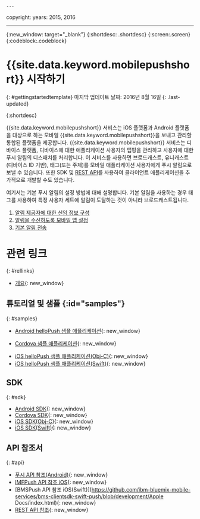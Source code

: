 	---

copyright:
 years: 2015, 2016

---

{:new_window: target="_blank"}
{:shortdesc: .shortdesc}
{:screen:.screen}
{:codeblock:.codeblock}

# {{site.data.keyword.mobilepushshort}} 시작하기
{: #gettingstartedtemplate}
마지막 업데이트 날짜: 2016년 8월 16일
{: .last-updated}

{:shortdesc}

{{site.data.keyword.mobilepushshort}} 서비스는 iOS 플랫폼과 Android 플랫폼을 대상으로 하는 모바일 {{site.data.keyword.mobilepushshort}}을 보내고 관리할 통합된 플랫폼을 제공합니다. {{site.data.keyword.mobilepushshort}} 서비스는 디바이스 플랫폼, 디바이스에 대한 애플리케이션 사용자의 맵핑을 관리하고 사용자에 대한 푸시 알림의 디스패치를 처리합니다. 이 서비스를 사용하면 브로드캐스트, 유니캐스트(디바이스 ID 기반), 태그(또는 주제)를 모바일 애플리케이션 사용자에게 푸시 알림으로 보낼 수 있습니다. 또한 SDK 및 [REST API](https://mobile.{DomainName}/imfpushrestapidocs/)를 사용하여 클라이언트 애플리케이션을 추가적으로 개발할 수도 있습니다. 

여기서는 기본 푸시 알림의 설정 방법에 대해 설명합니다. 기본 알림을 사용하는 경우 태그를 사용하여 특정 사용자 세트에 알림이 도달하는 것이 아니라 브로드캐스트됩니다. 

1. [알림 제공자에 대한 신임 정보 구성](t__main_push_config_provider.html)
2. [알림을 수신하도록 모바일 앱 설정](c_enable_push.html)
3. [기본 알림 전송](t_send_push_notifications.html)

# 관련 링크
{: #rellinks}

* [개요](c_overview_push.md){: new_window}

## 튜토리얼 및 샘플 {:id="samples"}
{: #samples}
* [Android helloPush 샘플 애플리케이션](https://github.com/ibm-bluemix-mobile-services/bms-samples-android-hellopush/){: new_window}
- [Cordova 샘플 애플리케이션](https://github.com/ibm-bluemix-mobile-services/bms-samples-cordova-hellopush){: new_window}
* [iOS helloPush 샘플 애플리케이션(Obj-C)](https://github.com/ibm-bluemix-mobile-services/bms-samples-ios-hellopush/){: new_window}
* [iOS helloPush 샘플 애플리케이션(Swift)](https://github.com/ibm-bluemix-mobile-services/bms-samples-swift-hellopush){: new_window}

## SDK
{: #sdk}
* [Android SDK](https://github.com/ibm-bluemix-mobile-services/bms-clientsdk-android-push){: new_window}
* [Cordova SDK](https://github.com/ibm-bluemix-mobile-services/bms-clientsdk-cordova-plugin-push){: new_window}
* [iOS SDK(Obj-C)](https://hub.jazz.net/git/bluemixmobilesdk/imf-ios-sdk/archive?revstr=master){: new_window}
* [iOS SDK(Swift)](https://codeload.github.com/ibm-bluemix-mobile-services/bms-clientsdk-swift-push/zip/master){: new_window}

## API 참조서
{: #api}
* [푸시 API 참조(Android)](https://classicdocs.ng.bluemix.net/docs/api/content/api/mobilefirst/android/push-api-doc/overview-summary.html){: new_window}
* [IMFPush API 참조 iOS](https://classicdocs.ng.bluemix.net/docs/api/content/api/mobilefirst/ios/IMFPush_api-doc/html/index.html){: new_window}
* [BMSPush API 참조 iOS(Swift)](https://github.com/ibm-bluemix-mobile-services/bms-clientsdk-swift-push/blob/development/Apple Docs/index.html){: new_window}
* [REST API 참조](https://mobile.{DomainName}/imfpushrestapidocs/){: new_window}
